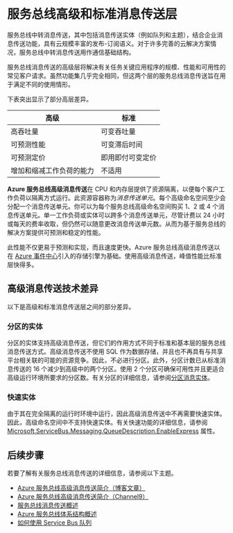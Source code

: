 <properties
	pageTitle="服务总线高级和标准消息传送定价层概述 | Microsoft Azure"
	description="服务总线高级和标准消息传送"
	services="service-bus"
	documentationCenter=".net"
	authors="djrosanova"
	manager="timlt"
	editor=""/>

<tags
	ms.service="service-bus"
	ms.date="03/16/2016"
	wacn.date="04/05/2016"/>

# 服务总线高级和标准消息传送层 

服务总线中转消息传送，其中包括消息传送实体（例如队列和主题），结合企业消息传送功能，具有云规模丰富的发布-订阅语义。对于许多完善的云解决方案情况，服务总线中转消息传送用作通信基础结构。

服务总线消息传送的高级层将解决有关任务关键应用程序的规模、性能和可用性的常见客户请求。虽然功能集几乎完全相同，但这两个层的服务总线消息传送旨在用于满足不同的使用情形。

下表突出显示了部分高层差异。

| 高级 | 标准 |
|---------------------------------------|--------------------------------|
| 高吞吐量 | 可变吞吐量 |
| 可预测性能 | 可变滞后时间 |
| 可预测定价 | 即用即付可变定价 |
| 增加和缩减工作负荷的能力 | 不适用 |

**Azure 服务总线高级消息传送**在 CPU 和内存层提供了资源隔离，以便每个客户工作负荷以隔离方式运行。此资源容器称为*消息传送单元*。每个高级命名空间至少会分配一个消息传送单元。你可以为每个服务总线高级命名空间购买 1、2 或 4 个消息传送单元。单一工作负荷或实体可以跨多个消息传送单元，尽管计费以 24 小时或每天的费率收取，但仍然可以随意更改消息传送单元数。从而为基于服务总线的解决方案提供可预测和稳定的性能。

此性能不仅更易于预测和实现，而且速度更快。Azure 服务总线高级消息传送以在 [Azure 事件中心](/home/features/event-hubs/)引入的存储引擎为基础。使用高级消息传送，峰值性能比标准层快得多。

## 高级消息传送技术差异

以下是高级和标准消息传送层之间的部分差异。

### 分区的实体

分区的实体支持高级消息传送，但它们的作用方式不同于标准和基本层的服务总线消息传送方式。高级消息传送不使用 SQL 作为数据存储，并且也不再具有与共享平台相关联的可能的资源竞争。因此，不必进行分区。此外，分区计数已从标准消息传送的 16 个减少到高级中的两个分区。使用 2 个分区可确保可用性并且更适合高级运行环境所要求的分区数。有关分区的详细信息，请参阅[分区消息实体](/documentation/articles/service-bus-partitioning)。

### 快速实体

由于其在完全隔离的运行时环境中运行，因此高级消息传送中不再需要快速实体。因此，高级命名空间中不支持快速实体。有关快速功能的详细信息，请参阅 [Microsoft.ServiceBus.Messaging.QueueDescription.EnableExpress](https://msdn.microsoft.com/zh-cn/library/azure/microsoft.servicebus.messaging.queuedescription.enableexpress.aspx) 属性。

## 后续步骤

若要了解有关服务总线消息传送的详细信息，请参阅以下主题。

- [Azure 服务总线高级消息传送简介（博客文章）](http://azure.microsoft.com/blog/introducing-azure-service-bus-premium-messaging/)
- [Azure 服务总线高级消息传送简介（Channel9）](https://channel9.msdn.com/Blogs/Subscribe/Introducing-Azure-Service-Bus-Premium-Messaging)
- [服务总线消息传送概述](/documentation/articles/service-bus-messaging-overview)
- [Azure 服务总线体系结构概述](/documentation/articles/service-bus-fundamentals-hybrid-solutions)
- [如何使用 Service Bus 队列](/documentation/articles/service-bus-dotnet-how-to-use-queues)

<!---HONumber=82-->